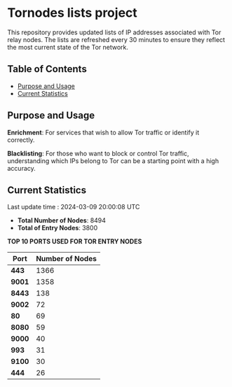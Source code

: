 # Tornodes lists project

This repository provides updated lists of IP addresses associated with Tor relay nodes. The lists are refreshed every 30 minutes to ensure they reflect the most current state of the Tor network.

## Table of Contents

- [Purpose and Usage](#purpose-and-usage)
- [Current Statistics](#current-statistics)


## Purpose and Usage

**Enrichment**: For services that wish to allow Tor traffic or identify it correctly.

**Blacklisting**: For those who want to block or control Tor traffic, understanding which IPs belong to Tor can be a starting point with a high accuracy.

## Current Statistics

Last update time : 2024-03-09 20:00:08 UTC

- **Total Number of Nodes**: 8494
- **Total of Entry Nodes**: 3800

**TOP 10 PORTS USED FOR TOR ENTRY NODES**

| **Port** | **Number of Nodes** |
|------|-----------------|
| **443**   | 1366  |
| **9001**   | 1358  |
| **8443**   | 138  |
| **9002**   | 72  |
| **80**   | 69  |
| **8080**   | 59  |
| **9000**   | 40  |
| **993**   | 31  |
| **9100**   | 30  |
| **444**   | 26  |

